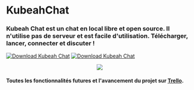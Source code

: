 # KubeahChat

<h3>Kubeah Chat est un chat en local libre et open source. Il n'utilise pas de serveur et est facile d'utilisation. Télécharger, lancer, connecter et discuter !</h3>

<a href="https://sourceforge.net/projects/kubeah-chat/files/latest/download" rel="nofollow"><img alt="Download Kubeah Chat" src="https://a.fsdn.com/con/app/sf-download-button"></a>
<a href="https://sourceforge.net/projects/kubeah-chat/files/latest/download"><img alt="Download Kubeah Chat" src="https://img.shields.io/sourceforge/dw/kubeah-chat.svg" ></a>
<p align="center">
  <img src="https://kubeah.com/img/logoKChat.ico">
</p>

<h4>Toutes les fonctionnalités futures et l'avancement du projet sur <a href="https://trello.com/b/XEJVgYdi">Trello</a>.</h4>
